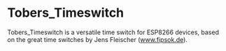 # Tobers_Timeswitch
Tobers_Timeswitch is a versatile time switch for ESP8266 devices, based on the great time switches by Jens Fleischer (www.fipsok.de).
